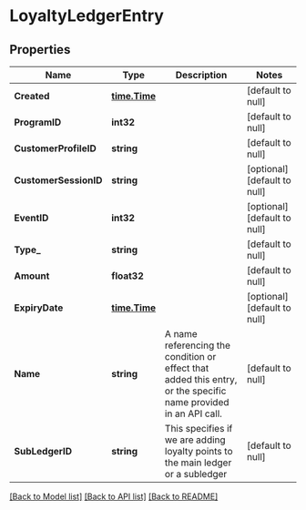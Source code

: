 # LoyaltyLedgerEntry

## Properties
Name | Type | Description | Notes
------------ | ------------- | ------------- | -------------
**Created** | [**time.Time**](time.Time.md) |  | [default to null]
**ProgramID** | **int32** |  | [default to null]
**CustomerProfileID** | **string** |  | [default to null]
**CustomerSessionID** | **string** |  | [optional] [default to null]
**EventID** | **int32** |  | [optional] [default to null]
**Type_** | **string** |  | [default to null]
**Amount** | **float32** |  | [default to null]
**ExpiryDate** | [**time.Time**](time.Time.md) |  | [optional] [default to null]
**Name** | **string** | A name referencing the condition or effect that added this entry, or the specific name provided in an API call. | [default to null]
**SubLedgerID** | **string** | This specifies if we are adding loyalty points to the main ledger or a subledger | [default to null]

[[Back to Model list]](../README.md#documentation-for-models) [[Back to API list]](../README.md#documentation-for-api-endpoints) [[Back to README]](../README.md)


